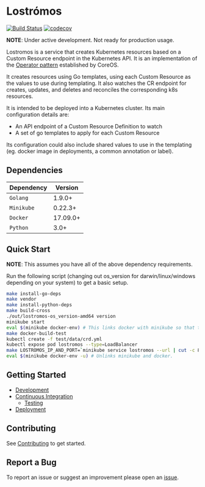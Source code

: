 # Lostrómos

[![Build Status](https://travis-ci.org/wpengine/lostromos.svg?branch=master)](https://travis-ci.org/wpengine/lostromos)
[![codecov](https://codecov.io/gh/wpengine/lostromos/branch/master/graph/badge.svg)](https://codecov.io/gh/wpengine/lostromos)

**NOTE**: Under active development. Not ready for production usage.

Lostromos is a service that creates Kubernetes resources based on a Custom Resource
endpoint in the Kubernetes API. It is an implementation of the [Operator
pattern](https://coreos.com/blog/introducing-operators.html) established by CoreOS.

It creates resources using Go templates, using each Custom Resource as the values
to use during templating. It also watches the CR endpoint for creates, updates,
and deletes and reconciles the corresponding k8s resources.

It is intended to be deployed into a Kubernetes cluster. Its main configuration
details are:

- An API endpoint of a Custom Resource Definition to watch
- A set of go templates to apply for each Custom Resource

Its configuration could also include shared values to use in the templating (eg.
docker image in deployments, a common annotation or label).

## Dependencies

| Dependency | Version |
| ---------- | ------- |
| `Golang` | 1.9.0+ |
| `Minikube` | 0.22.3+ |
| `Docker` | 17.09.0+ |
| `Python` | 3.0+ |

## Quick Start

**NOTE**: This assumes you have all of the above dependency requirements.

Run the following script (changing out os_version for darwin/linux/windows depending on your system) to get a basic
setup.

```bash
make install-go-deps
make vendor
make install-python-deps
make build-cross
./out/lostromos-os_version-amd64 version
minikube start
eval $(minikube docker-env) # This links docker with minikube so that the image you build in the next step will be available.
make docker-build-test
kubectl create -f test/data/crd.yml
kubectl expose pod lostromos --type=LoadBalancer
make LOSTROMOS_IP_AND_PORT=`minikube service lostromos --url | cut -c 8-` integration-tests
eval $(minikube docker-env -u) # Unlinks minikube and docker.
```

## Getting Started

- [Development](./docs/development.md)
- [Continuous Integration](./docs/continuousIntegration.md)
  - [Testing](./docs/testing.md)
- [Deployment](./docs/deployment.md)

## Contributing

See [Contributing](./CONTRIBUTING.md) to get started.

## Report a Bug

To report an issue or suggest an improvement please open an [issue](https://github.com/wpengine/lostromos/issues).